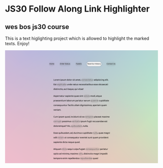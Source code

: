 # JS30 Follow Along Link Highlighter

## wes bos js30 course

This is a text higlighting project which is allowed to highlight the marked texts. Enjoy!

![Alt](ss.png)
